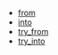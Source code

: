 - [from](from/README.md)
- [into](into/README.md)
- [try_from](try_from/README.md)
- [try_into](try_into/README.md)